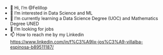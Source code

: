 - 👋 Hi, I’m @Felillop
- 👀 I’m interested in Data Science and ML
- 🌱 I’m currently learning a Data Science Degree (UOC) and Mathematics Degree UNED 
- 💞️ I’m looking for jobs
- 📫 How to reach me by my Linkedin https://www.linkedin.com/in/f%C3%A9lix-jos%C3%A9-villalba-espinosa-b89511187/
<!---
Felillop/Felillop is a ✨ special ✨ repository because its `README.md` (this file) appears on your GitHub profile.
You can click the Preview link to take a look at your changes.
--->
